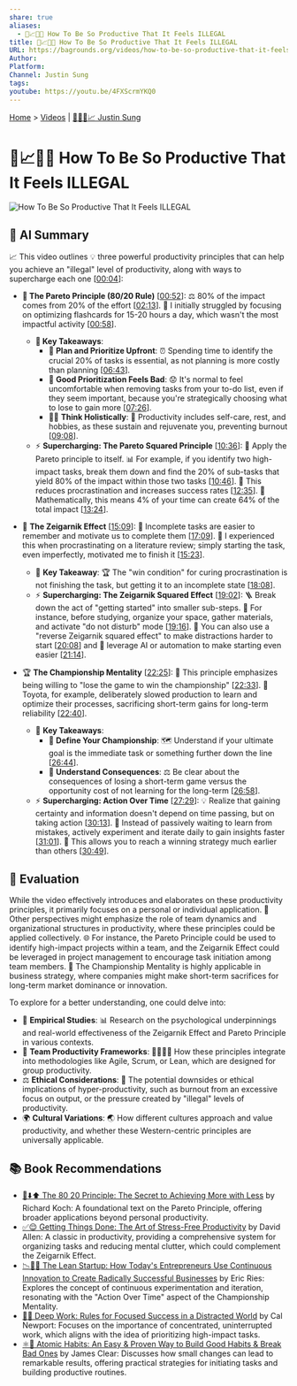 ```yaml
---
share: true
aliases:
  - 🚀📈🤯🚨 How To Be So Productive That It Feels ILLEGAL
title: 🚀📈🤯🚨 How To Be So Productive That It Feels ILLEGAL
URL: https://bagrounds.org/videos/how-to-be-so-productive-that-it-feels-illegal
Author: 
Platform: 
Channel: Justin Sung
tags: 
youtube: https://youtu.be/4FXScrmYKQ0
---
```

[Home](../index.md) > [Videos](./index.md) | [🧠👨‍🎓📈 Justin Sung](../people/justin-sung.md)  
# 🚀📈🤯🚨 How To Be So Productive That It Feels ILLEGAL  
![How To Be So Productive That It Feels ILLEGAL](https://youtu.be/4FXScrmYKQ0)  
  
## 🤖 AI Summary  
📈 This video outlines 💡 three powerful productivity principles that can help you achieve an "illegal" level of productivity, along with ways to supercharge each one \[[00:04](http://www.youtube.com/watch?v=4FXScrmYKQ0&t=4)\]:  
  
* **🎯 The Pareto Principle (80/20 Rule)** \[[00:52](http://www.youtube.com/watch?v=4FXScrmYKQ0&t=52)\]: ⚖️ 80% of the impact comes from 20% of the effort \[[02:13](http://www.youtube.com/watch?v=4FXScrmYKQ0&t=133)\]. 🚫 I initially struggled by focusing on optimizing flashcards for 15-20 hours a day, which wasn't the most impactful activity \[[00:58](http://www.youtube.com/watch?v=4FXScrmYKQ0&t=58)\].  
    * **🔑 Key Takeaways**:  
        * 📝 **Plan and Prioritize Upfront**: ⏰ Spending time to identify the crucial 20% of tasks is essential, as not planning is more costly than planning \[[06:43](http://www.youtube.com/watch?v=4FXScrmYKQ0&t=403)\].  
        * 😬 **Good Prioritization Feels Bad**: 😟 It's normal to feel uncomfortable when removing tasks from your to-do list, even if they seem important, because you're strategically choosing what to lose to gain more \[[07:26](http://www.youtube.com/watch?v=4FXScrmYKQ0&t=446)\].  
        * 🧘‍♀️ **Think Holistically**: 💖 Productivity includes self-care, rest, and hobbies, as these sustain and rejuvenate you, preventing burnout \[[09:08](http://www.youtube.com/watch?v=4FXScrmYKQ0&t=548)\].  
    * ⚡ **Supercharging: The Pareto Squared Principle** \[[10:36](http://www.youtube.com/watch?v=4FXScrmYKQ0&t=636)\]: 🔄 Apply the Pareto principle to itself. 📊 For example, if you identify two high-impact tasks, break them down and find the 20% of sub-tasks that yield 80% of the impact within those two tasks \[[10:46](http://www.youtube.com/watch?v=4FXScrmYKQ0&t=646)\]. 🚀 This reduces procrastination and increases success rates \[[12:35](http://www.youtube.com/watch?v=4FXScrmYKQ0&t=755)\]. 🔢 Mathematically, this means 4% of your time can create 64% of the total impact \[[13:24](http://www.youtube.com/watch?v=4FXScrmYKQ0&t=804)\].  
  
* 🧠 **The Zeigarnik Effect** \[[15:09](http://www.youtube.com/watch?v=4FXScrmYKQ0&t=909)\]: 📝 Incomplete tasks are easier to remember and motivate us to complete them \[[17:09](http://www.youtube.com/watch?v=4FXScrmYKQ0&t=1029)\]. 📖 I experienced this when procrastinating on a literature review; simply starting the task, even imperfectly, motivated me to finish it \[[15:23](http://www.youtube.com/watch?v=4FXScrmYKQ0&t=923)\].  
    * 🔑 **Key Takeaway**: 🏆 The "win condition" for curing procrastination is not finishing the task, but getting it to an incomplete state \[[18:08](http://www.youtube.com/watch?v=4FXScrmYKQ0&t=1088)\].  
    * ⚡ **Supercharging: The Zeigarnik Squared Effect** \[[19:02](http://www.youtube.com/watch?v=4FXScrmYKQ0&t=1142)\]: 🪜 Break down the act of "getting started" into smaller sub-steps. 🧹 For instance, before studying, organize your space, gather materials, and activate "do not disturb" mode \[[19:16](http://www.youtube.com/watch?v=4FXScrmYKQ0&t=1156)\]. 🚫 You can also use a "reverse Zeigarnik squared effect" to make distractions harder to start \[[20:08](http://www.youtube.com/watch?v=4FXScrmYKQ0&t=1208)\] and 🤖 leverage AI or automation to make starting even easier \[[21:14](http://www.youtube.com/watch?v=4FXScrmYKQ0&t=1274)\].  
  
* 🏆 **The Championship Mentality** \[[22:25](http://www.youtube.com/watch?v=4FXScrmYKQ0&t=1345)\]: 🥇 This principle emphasizes being willing to "lose the game to win the championship" \[[22:33](http://www.youtube.com/watch?v=4FXScrmYKQ0&t=1353)\]. 🚗 Toyota, for example, deliberately slowed production to learn and optimize their processes, sacrificing short-term gains for long-term reliability \[[22:40](http://www.youtube.com/watch?v=4FXScrmYKQ0&t=1360)\].  
    * 🔑 **Key Takeaways**:  
        * 🎯 **Define Your Championship**: 🗺️ Understand if your ultimate goal is the immediate task or something further down the line \[[26:44](http://www.youtube.com/watch?v=4FXScrmYKQ0&t=1604)\].  
        * 🤔 **Understand Consequences**: ⚖️ Be clear about the consequences of losing a short-term game versus the opportunity cost of not learning for the long-term \[[26:58](http://www.youtube.com/watch?v=4FXScrmYKQ0&t=1618)\].  
    * ⚡ **Supercharging: Action Over Time** \[[27:29](http://www.youtube.com/watch?v=4FXScrmYKQ0&t=1649)\]: 💡 Realize that gaining certainty and information doesn't depend on time passing, but on taking action \[[30:13](http://www.youtube.com/watch?v=4FXScrmYKQ0&t=1813)\]. 🧪 Instead of passively waiting to learn from mistakes, actively experiment and iterate daily to gain insights faster \[[31:01](http://www.youtube.com/watch?v=4FXScrmYKQ0&t=1861)\]. 🚀 This allows you to reach a winning strategy much earlier than others \[[30:49](http://www.youtube.com/watch?v=4FXScrmYKQ0&t=1849)\].  
  
## 🤔 Evaluation  
While the video effectively introduces and elaborates on these productivity principles, it primarily focuses on a personal or individual application. 🤝 Other perspectives might emphasize the role of team dynamics and organizational structures in productivity, where these principles could be applied collectively. 🌐 For instance, the Pareto Principle could be used to identify high-impact projects within a team, and the Zeigarnik Effect could be leveraged in project management to encourage task initiation among team members. 🔄 The Championship Mentality is highly applicable in business strategy, where companies might make short-term sacrifices for long-term market dominance or innovation.  
  
To explore for a better understanding, one could delve into:  
* 🔬 **Empirical Studies**: 📊 Research on the psychological underpinnings and real-world effectiveness of the Zeigarnik Effect and Pareto Principle in various contexts.  
* 🤝 **Team Productivity Frameworks**: 👨‍👩‍👧‍👦 How these principles integrate into methodologies like Agile, Scrum, or Lean, which are designed for group productivity.  
* ⚖️ **Ethical Considerations**: 🤔 The potential downsides or ethical implications of hyper-productivity, such as burnout from an excessive focus on output, or the pressure created by "illegal" levels of productivity.  
* 🌍 **Cultural Variations**: 🌏 How different cultures approach and value productivity, and whether these Western-centric principles are universally applicable.  
  
## 📚 Book Recommendations  
* [💯⬇️⬆️ The 80 20 Principle: The Secret to Achieving More with Less](../books/the-80-20-principle-the-secret-to-achieving-more-with-less.md) by Richard Koch: A foundational text on the Pareto Principle, offering broader applications beyond personal productivity.  
* [✅😌 Getting Things Done: The Art of Stress-Free Productivity](../books/getting-things-done-the-art-of-stress-free-productivity.md) by David Allen: A classic in productivity, providing a comprehensive system for organizing tasks and reducing mental clutter, which could complement the Zeigarnik Effect.  
* [📉🧪🚀 The Lean Startup: How Today's Entrepreneurs Use Continuous Innovation to Create Radically Successful Businesses](../books/the-lean-startup.md) by Eric Ries: Explores the concept of continuous experimentation and iteration, resonating with the "Action Over Time" aspect of the Championship Mentality.  
* [🤿💼 Deep Work: Rules for Focused Success in a Distracted World](../books/deep-work.md) by Cal Newport: Focuses on the importance of concentrated, uninterrupted work, which aligns with the idea of prioritizing high-impact tasks.  
* [⚛️🔄 Atomic Habits: An Easy & Proven Way to Build Good Habits & Break Bad Ones](../books/atomic-habits.md) by James Clear: Discusses how small changes can lead to remarkable results, offering practical strategies for initiating tasks and building productive routines.